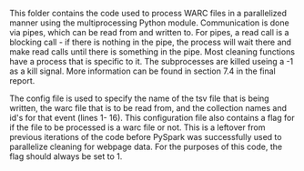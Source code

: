 This folder contains the code used to process WARC files in a parallelized manner using the multiprocessing Python module.
Communication is done via pipes, which can be read from and written to. For pipes, a read call is a blocking call - if there is nothing in the pipe, the process will wait there and make read calls until there is something in the pipe. Most cleaning functions have a process that is specific to it. The subprocesses are killed useing a -1 as a kill signal. More information can be found in section 7.4 in the final report. 


The config file is used to specify the name of the tsv file that is being written, the warc file that is to be read from, and the collection names and id's for that event (lines 1- 16). This configuration file also contains a flag for if the file to be processed is a warc file or not. This is a leftover from previous iterations of the code before PySpark was successfully used to parallelize cleaning for webpage data. For the purposes of this code, the flag should always be set to 1. 

